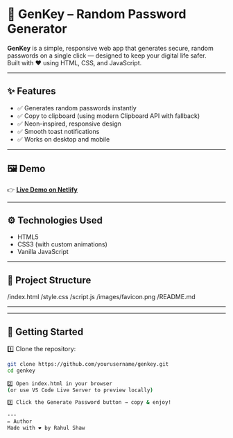 # 🔑 GenKey – Random Password Generator

**GenKey** is a simple, responsive web app that generates secure, random passwords on a single click — designed to keep your digital life safer.  
Built with ❤️ using HTML, CSS, and JavaScript.

---

## ✨ Features
- ✅ Generates random passwords instantly
- ✅ Copy to clipboard (using modern Clipboard API with fallback)
- ✅ Neon-inspired, responsive design
- ✅ Smooth toast notifications
- ✅ Works on desktop and mobile

---

## 🖼 Demo
👉 [**Live Demo on Netlify**](https://genkey-password.netlify.app/)


---

## ⚙️ Technologies Used
- HTML5
- CSS3 (with custom animations)
- Vanilla JavaScript

---

## 📁 Project Structure
/index.html
/style.css
/script.js
/images/favicon.png
/README.md

---

---

## 🚀 Getting Started

1️⃣ Clone the repository:
```bash
git clone https://github.com/yourusername/genkey.git
cd genkey
 
2️⃣ Open index.html in your browser
(or use VS Code Live Server to preview locally)

3️⃣ Click the Generate Password button → copy & enjoy!

---
✏️ Author
Made with ❤️ by Rahul Shaw

